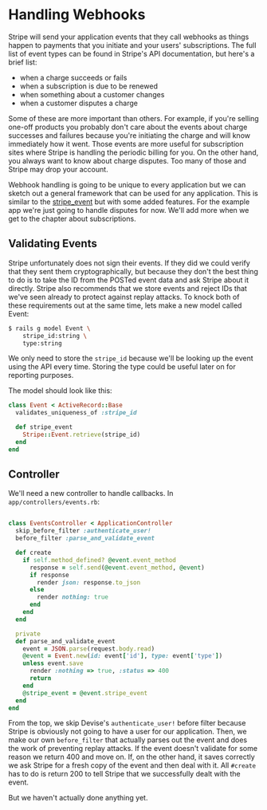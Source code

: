 [stripe_event]: https://github.com/integrallis/stripe_event

# Handling Webhooks

Stripe will send your application events that they call webhooks as things happen to payments that you initiate and your users' subscriptions. The full list of event types can be found in Stripe's API documentation, but here's a brief list:

* when a charge succeeds or fails
* when a subscription is due to be renewed
* when something about a customer changes
* when a customer disputes a charge

Some of these are more important than others. For example, if you're selling one-off products you probably don't care about the events about charge successes and failures because you're initiating the charge and will know immediately how it went. Those events are more useful for subscription sites where Stripe is handling the periodic billing for you. On the other hand, you always want to know about charge disputes. Too many of those and Stripe may drop your account.

Webhook handling is going to be unique to every application but we can sketch out a general framework that can be used for any application. This is similar to the [stripe_event][] but with some added features. For the example app we're just going to handle disputes for now. We'll add more when we get to the chapter about subscriptions.

## Validating Events

Stripe unfortunately does not sign their events. If they did we could verify that they sent them cryptographically, but because they don't the best thing to do is to take the ID from the POSTed event data and ask Stripe about it directly. Stripe also recommends that we store events and reject IDs that we've seen already to protect against replay attacks. To knock both of these requirements out at the same time, lets make a new model called Event:

```bash
$ rails g model Event \
    stripe_id:string \
    type:string
```

We only need to store the `stripe_id` because we'll be looking up the event using the API every time. Storing the type could be useful later on for reporting purposes.

The model should look like this:

```ruby
class Event < ActiveRecord::Base
  validates_uniqueness_of :stripe_id

  def stripe_event
    Stripe::Event.retrieve(stripe_id)
  end
end
```

## Controller

We'll need a new controller to handle callbacks. In `app/controllers/events.rb`:

```ruby

class EventsController < ApplicationController
  skip_before_filter :authenticate_user!
  before_filter :parse_and_validate_event

  def create
    if self.method_defined? @event.event_method
      response = self.send(@event.event_method, @event)
      if response
        render json: response.to_json
      else
        render nothing: true
      end
    end
  end

  private
  def parse_and_validate_event
    event = JSON.parse(request.body.read)
    @event = Event.new(id: event['id'], type: event['type'])
    unless event.save
      render :nothing => true, :status => 400
      return
    end
    @stripe_event = @event.stripe_event
  end
end
```

From the top, we skip Devise's `authenticate_user!` before filter because Stripe is obviously not going to have a user for our application. Then, we make our own `before_filter` that actually parses out the event and does the work of preventing replay attacks. If the event doesn't validate for some reason we return 400 and move on. If, on the other hand, it saves correctly we ask Stripe for a fresh copy of the event and then deal with it. All `#create` has to do is return 200 to tell Stripe that we successfully dealt with the event.

But we haven't actually done anything yet. 
